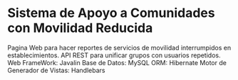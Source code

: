 # Sistema de Apoyo a Comunidades con Movilidad Reducida
 Pagina Web para hacer reportes de servicios de movilidad interrumpidos en establecimientos. 
 API REST para unificar grupos con usuarios repetidos.
 Web FrameWork: Javalin
 Base de Datos: MySQL
 ORM: Hibernate
 Motor de Generador de Vistas: Handlebars
 
 
